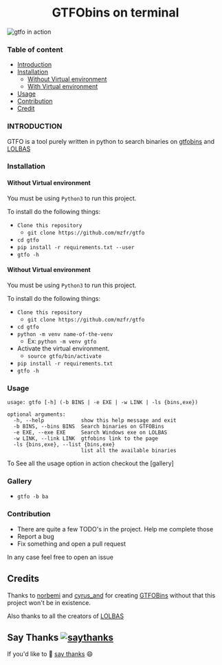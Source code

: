 <h1 align="center">GTFObins on terminal</h1>

![gtfo in action](Images/gtfo.jpg)

### Table of content

- [Introduction](#introduction)
- [Installation](#installation)
    + [Without Virtual environment](#without-virtual-environment)
    + [With Virtual environment](#with-virtual-environment)
- [Usage](#usage)
- [Contribution](#contribution)
- [Credit](#credit)

### INTRODUCTION

GTFO is a tool purely written in python to search binaries on [gtfobins](https://gtfobins.github.io/) and [LOLBAS](https://lolbas-project.github.io/)

### Installation

#### Without Virtual environment

You must be using `Python3` to run this project.

To install do the following things:

* `Clone this repository`
    - `git clone https://github.com/mzfr/gtfo`
* `cd gtfo`
* `pip install -r requirements.txt --user`
* `gtfo -h`

#### Without Virtual environment

You must be using `Python3` to run this project.

To install do the following things:

* `Clone this repository`
    - `git clone https://github.com/mzfr/gtfo`
* `cd gtfo`
* `python -m venv name-of-the-venv`
    - Ex: `python -m venv gtfo`
* Activate the virtual environment.
    - `source gtfo/bin/activate`
* `pip install -r requirements.txt`
* `gtfo -h`

### Usage

```
usage: gtfo [-h] (-b BINS | -e EXE | -w LINK | -ls {bins,exe})

optional arguments:
  -h, --help            show this help message and exit
  -b BINS, --bins BINS  Search binaries on GTFOBins
  -e EXE, --exe EXE     Search Windows exe on LOLBAS
  -w LINK, --link LINK  gtfobins link to the page
  -ls {bins,exe}, --list {bins,exe}
                        list all the available binaries
```

To See all the usage option in action checkout the [gallery]

### Gallery

* `gtfo -b ba`
### Contribution

* There are quite a few TODO's in the project. Help me complete those
* Report a bug
* Fix something and open a pull request

In any case feel free to open an issue

## Credits

Thanks to [norbemi](https://twitter.com/norbemi) and [cyrus_and](https://twitter.com/cyrus_and) for creating [GTFOBins](https://gtfobins.github.io/) without that this project won't be in existence.

Also thanks to all the creators of [LOLBAS](https://lolbas-project.github.io/#)

## Say Thanks [![saythanks](https://img.shields.io/badge/say-thanks-ff69b4.svg)](https://saythanks.io/to/mzfr)

If you'd like to :tada: [say thanks](https://saythanks.io/to/mzfr) :smile:

